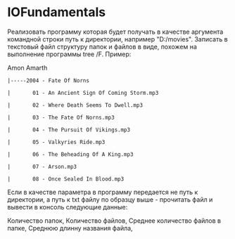 # IOFundamentals
Реализовать программу которая будет получать в качестве аргумента командной строки путь к директории, например "D:/movies". 
Записать в текстовый файл структуру папок и файлов в виде, похожем на выполнение программы tree /F. Пример:

Amon Amarth

    |-----2004 - Fate Of Norns
    
    |       01 - An Ancient Sign Of Coming Storm.mp3
    
    |       02 - Where Death Seems To Dwell.mp3
    
    |       03 - The Fate Of Norns.mp3
    
    |       04 - The Pursuit Of Vikings.mp3
    
    |       05 - Valkyries Ride.mp3
    
    |       06 - The Beheading Of A King.mp3
    
    |       07 - Arson.mp3
    
    |       08 - Once Sealed In Blood.mp3  

Если в качестве параметра в программу передается не путь к директории, а путь к txt файлу по образцу выше - прочитать файл и вывести в консоль следующие данные:

Количество папок, 
Количество файлов, 
Среднее количество файлов в папке, 
Среднюю длинну названия файла, 
